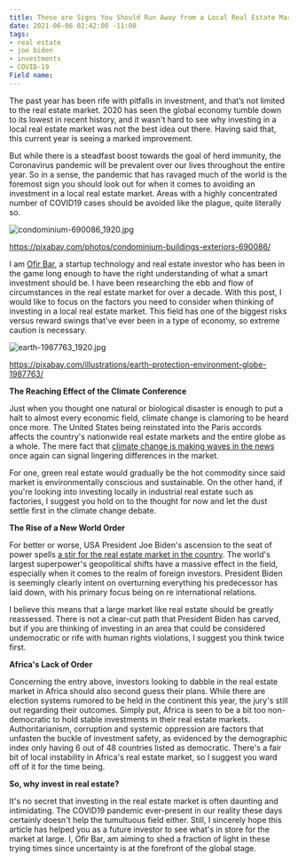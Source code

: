 ```yaml
---
title: These are Signs You Should Run Away from a Local Real Estate Market
date: 2021-06-06 02:42:00 -11:00
tags:
- real estate
- joe biden
- investments
- COVID-19
Field name: 
---
```


The past year has been rife with pitfalls in investment, and that’s not limited to the real estate market. 2020 has seen the global economy tumble down to its lowest in recent history, and it wasn't hard to see why investing in a local real estate market was not the best idea out there. Having said that, this current year is seeing a marked improvement. 

But while there is a steadfast boost towards the goal of herd immunity, the Coronavirus pandemic will be prevalent over our lives throughout the entire year. So in a sense, the pandemic that has ravaged much of the world is the foremost sign you should look out for when it comes to avoiding an investment in a local real estate market. Areas with a highly concentrated number of COVID19 cases should be avoided like the plague, quite literally so. 

![condominium-690086_1920.jpg](/uploads/condominium-690086_1920.jpg)

https://pixabay.com/photos/condominium-buildings-exteriors-690086/

I am [Ofir Bar](https://ofireyalbar.medium.com/), a startup technology and real estate investor who has been in the game long enough to have the right understanding of what a smart investment should be. I have been researching the ebb and flow of circumstances in the real estate market for over a decade. With this post, I would like to focus on the factors you need to consider when thinking of investing in a local real estate market. This field has one of the biggest risks versus reward swings that've ever been in a type of economy, so extreme caution is necessary. 

![earth-1987763_1920.jpg](/uploads/earth-1987763_1920.jpg)

https://pixabay.com/illustrations/earth-protection-environment-globe-1987763/

**The Reaching Effect of the Climate Conference**

Just when you thought one natural or biological disaster is enough to put a halt to almost every economic field, climate change is clamoring to be heard once more. The United States being reinstated into the Paris accords affects the country's nationwide real estate markets and the entire globe as a whole. The mere fact that [climate change is making waves in the news](https://www.forbes.com/sites/erikkobayashisolomon/2019/03/11/that-sinking-feeling-real-estate-in-the-age-of-climate-change/?sh=4773641d4d5d) once again can signal lingering differences in the market. 

For one, green real estate would gradually be the hot commodity since said market is environmentally conscious and sustainable. On the other hand, if you're looking into investing locally in industrial real estate such as factories, I suggest you hold on to the thought for now and let the dust settle first in the climate change debate. 

**The Rise of a New World Order**

For better or worse, USA President Joe Biden's ascension to the seat of power spells [a stir for the real estate market in the country](https://edition.cnn.com/2021/01/20/success/biden-eviction-foreclosure-moratorium-executive-action/index.html). The world's largest superpower's geopolitical shifts have a massive effect in the field, especially when it comes to the realm of foreign investors. President Biden is seemingly clearly intent on overturning everything his predecessor has laid down, with his primary focus being on re international relations.

I believe this means that a large market like real estate should be greatly reassessed. There is not a clear-cut path that President Biden has carved, but if you are thinking of investing in an area that could be considered undemocratic or rife with human rights violations, I suggest you think twice first. 

**Africa's Lack of Order**

Concerning the entry above, investors looking to dabble in the real estate market in Africa should also second guess their plans. While there are election systems rumored to be held in the continent this year, the jury's still out regarding their outcomes. Simply put, Africa is seen to be a bit too non-democratic to hold stable investments in their real estate markets.
Authoritarianism, corruption and systemic oppression are factors that unfasten the buckle of investment safety, as evidenced by the demographic index only having 6 out of 48 countries listed as democratic. There's a fair bit of local instability in Africa's real estate market, so I suggest you ward off of it for the time being. 

**So, why invest in real estate?**

It's no secret that investing in the real estate market is often daunting and intimidating. The COVID19 pandemic ever-present in our reality these days certainly doesn't help the tumultuous field either. Still, I sincerely hope this article has helped you as a future investor to see what's in store for the market at large. I, Ofir Bar, am aiming to shed a fraction of light in these trying times since uncertainty is at the forefront of the global stage.


